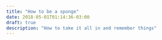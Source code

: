 ```yaml
---
title: "How to be a sponge"
date: 2018-05-01T01:14:36-03:00
draft: true
description: "How to take it all in and remember things"
---
```

